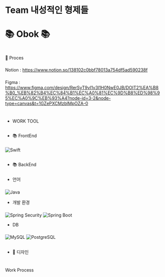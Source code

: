 # Team 내성적인 형제들

# 📚 Obok 📚
#
📎 Proces
###
Notion : https://www.notion.so/138102c0bbf78013a754df5ad590238f
###
Figma : https://www.figma.com/design/RerSyT9vI1v3l1H0NwE0JB/DOIT2%EA%B8%B0_%EB%82%B4%EC%84%B1%EC%A0%81%EC%9D%B8%ED%98%95%EC%A0%9C%EB%93%A4?node-id=3-2&node-type=canvas&t=1GZePXCMzblMpOZA-0

#
- WORK TOOL
##
- 📚 FrontEnd
###
![Swift](https://img.shields.io/badge/Swift-F05138.svg?&style=for-the-badge&logo=swift&logoColor=white)

##
- 📚 BackEnd
### 
- 언어
###
![Java](https://img.shields.io/badge/Java-000000.svg?&style=for-the-badge&logo=openjdk&logoColor=white)
- 개발 환경
###
![Spring Security](https://img.shields.io/badge/Spring%20Security-6DB33F.svg?&style=for-the-badge&logo=springsequrity&logoColor=white)
![Spring Boot](https://img.shields.io/badge/Spring%20Boot-6DB33F.svg?&style=for-the-badge&logo=springboot&logoColor=white)
- DB
###
![MySQL](https://img.shields.io/badge/MySQL-4479A1.svg?&style=for-the-badge&logo=mysql&logoColor=white)
![PostgreSQL](https://img.shields.io/badge/PostgreSQL-4169E1.svg?&style=for-the-badge&logo=postgresql&logoColor=white)


##
- 🎨 디자인
###

#
Work Process
